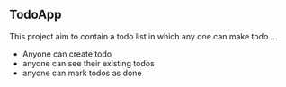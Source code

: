 ## TodoApp

This project aim to contain a todo list in which any one can make todo ...

- Anyone can create todo
- anyone can see their existing todos
- anyone can mark todos as done





